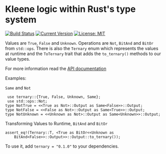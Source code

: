 # Kleene logic within Rust's type system

[![Build Status](https://travis-ci.org/llogiq/optional.svg)](https://travis-ci.org/llogiq/ternary)
[![Current Version](http://meritbadge.herokuapp.com/optional)](https://crates.io/crates/ternary)
[![License: MIT](https://img.shields.io/dub/l/vibe-d.svg)](LICENSE)

Values are `True`, `False` and `Unknown`. Operations are `Not`, `BitAnd`
and `BitOr` from `std::ops`. There is also the `Ternary` enum which 
represents the values at runtime and the `ToTernary` trait that adds the
`to_ternary()` methods to our value types.

For more information read the [API documentation](http://llogiq.github.io/ternary)

Examples:

`Same` and `Not`

```
 use ternary::{True, False, Unknown, Same};
 use std::ops::Not;
type NotTrue = <<True as Not>::Output as Same<False>>::Output;
type NotFalse = <<False as Not>::Output as Same<True>>::Output;
type NotUnknown = <<Unknown as Not>::Output as Same<Unknown>>::Output;
```

Transforming Values to Runtime, `BitAnd` and `BitOr`

```
assert_eq!(Ternary::T, <True as BitOr<<Unknown as 
    BitAnd<False>>::Output>>::Output::to_ternary());
```

To use it, add `ternary = "0.1.0"` to your dependencies.
